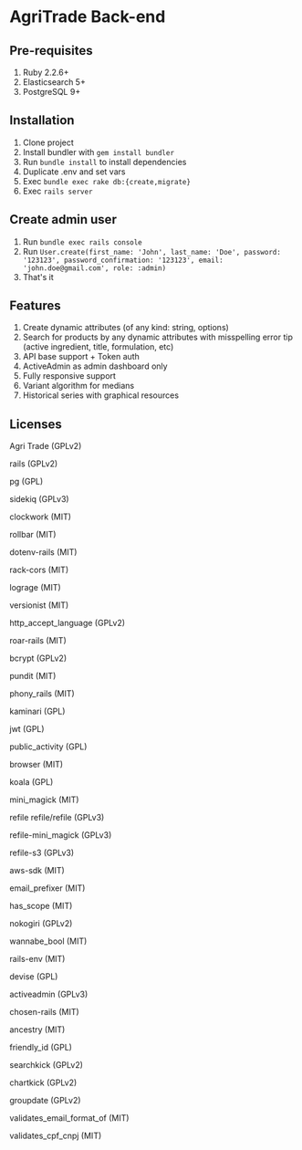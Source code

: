 # AgriTrade Back-end

## Pre-requisites
1. Ruby 2.2.6+
2. Elasticsearch 5+
2. PostgreSQL 9+

## Installation
1. Clone project
2. Install bundler with `gem install bundler`
3. Run `bundle install` to install dependencies
4. Duplicate .env and set vars
5. Exec `bundle exec rake db:{create,migrate}`
6. Exec `rails server`

## Create admin user
1. Run `bundle exec rails console`
2. Run `User.create(first_name: 'John', last_name: 'Doe', password: '123123', password_confirmation: '123123', email: 'john.doe@gmail.com', role: :admin)`
3. That's it

## Features
1. Create dynamic attributes (of any kind: string, options)
2. Search for products by any dynamic attributes with misspelling error tip (active ingredient, title, formulation, etc)
3. API base support + Token auth
4. ActiveAdmin as admin dashboard only
5. Fully responsive support
6. Variant algorithm for medians
7. Historical series with graphical resources

## Licenses

Agri Trade (GPLv2)

rails (GPLv2)

pg (GPL)

sidekiq (GPLv3)

clockwork (MIT)

rollbar (MIT)

dotenv-rails (MIT)

rack-cors (MIT)

lograge (MIT)

versionist (MIT)

http_accept_language (GPLv2)

roar-rails (MIT)

bcrypt (GPLv2)

pundit (MIT)

phony_rails (MIT)

kaminari (GPL)

jwt (GPL)

public_activity (GPL)

browser (MIT)

koala (GPL)

mini_magick (MIT)

refile refile/refile (GPLv3)

refile-mini_magick (GPLv3)

refile-s3 (GPLv3)

aws-sdk (MIT)

email_prefixer (MIT)

has_scope (MIT)

nokogiri (GPLv2)

wannabe_bool (MIT)

rails-env (MIT)

devise (GPL)

activeadmin (GPLv3)

chosen-rails (MIT)

ancestry (MIT)

friendly_id (GPL)

searchkick (GPLv2)

chartkick (GPLv2)

groupdate (GPLv2)

validates_email_format_of (MIT)

validates_cpf_cnpj (MIT)
